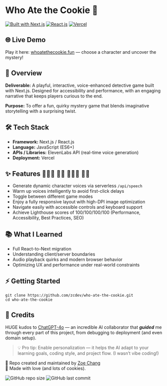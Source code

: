 # Who Ate the Cookie 🍪

[![Built with Next.js](https://img.shields.io/badge/Built%20with-Next.js-000000?logo=nextdotjs&logoColor=white)](https://nextjs.org/)
[![React.js](https://img.shields.io/badge/React.js-61DAFB?logo=react&logoColor=white)](https://react.dev/)
[![Vercel](https://img.shields.io/badge/Deployed%20on-Vercel-000000?logo=vercel&logoColor=white)](https://vercel.com/)

## 🌐 Live Demo
Play it here: [whoatethecookie.fun](https://whoatethecookie.fun) — choose a character and uncover the mystery!

## 📖 Overview
**Deliverable:** A playful, interactive, voice-enhanced detective game built with Next.js. Designed for accessibility and performance, with an engaging narrative that keeps players curious to the end.

**Purpose:** To offer a fun, quirky mystery game that blends imaginative storytelling with a surprising twist.

## 🛠️ Tech Stack

- **Framework:** Next.js / React.js
- **Language:** JavaScript (ES6+)
- **APIs / Libraries:** ElevenLabs API (real-time voice generation)
- **Deployment:** Vercel

## ✨ Features 👱🏻‍♂️ 👩🏽 🧑🏿‍🦱 👧🏻
- Generate dynamic character voices via serverless `/api/speech`
- Warm up voices intelligently to avoid first-click delays
- Toggle between different game modes
- Enjoy a fully responsive layout with high-DPI image optimization
- Navigate easily with accessible controls and keyboard support
- Achieve Lighthouse scores of 100/100/100/100 (Performance, Accessibility, Best Practices, SEO)

## 📚 What I Learned
- Full React-to-Next migration
- Understanding client/server boundaries
- Audio playback quirks and modern browser behavior
- Optimizing UX and performance under real-world constraints

## ⚡ Getting Started
```
git clone https://github.com/zcdev/who-ate-the-cookie.git
cd who-ate-the-cookie
```

## 🙏 Credits
HUGE kudos to [ChatGPT-4o](https://openai.com/) — an incredible AI collaborator that <em>**guided**</em> me through every part of this project, from debugging to deployment (and even domain setup).  

> 💡 Pro tip: Enable personalization — it helps the AI adapt to your learning goals, coding style, and project flow. (I wasn’t vibe coding!)

📁 Repo created and maintained by [Zoe Chang](https://github.com/zcdev)  
🍪 Made with love (and lots of cookies).  

![GitHub repo size](https://img.shields.io/github/repo-size/zcdev/who-ate-the-cookie)
![GitHub last commit](https://img.shields.io/github/last-commit/zcdev/who-ate-the-cookie)
